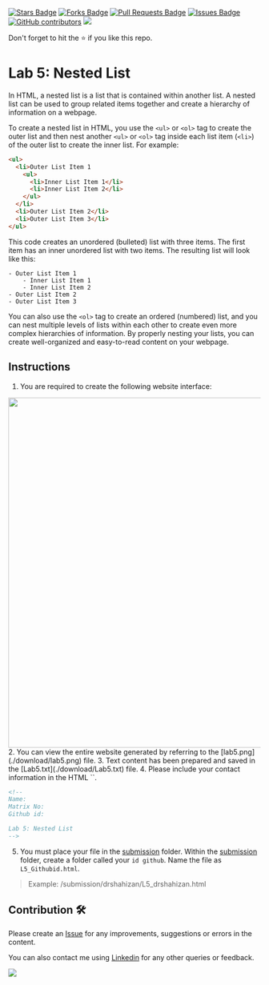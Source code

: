 <a href="https://github.com/drshahizan/learn-php/stargazers"><img src="https://img.shields.io/github/stars/drshahizan/learn-php" alt="Stars Badge"/></a>
<a href="https://github.com/drshahizan/learn-php/network/members"><img src="https://img.shields.io/github/forks/drshahizan/learn-php" alt="Forks Badge"/></a>
<a href="https://github.com/drshahizan/learn-php/pulls"><img src="https://img.shields.io/github/issues-pr/drshahizan/learn-php" alt="Pull Requests Badge"/></a>
<a href="https://github.com/drshahizan/learn-php/issues"><img src="https://img.shields.io/github/issues/drshahizan/learn-php" alt="Issues Badge"/></a>
<a href="https://github.com/drshahizan/learn-php/graphs/contributors"><img alt="GitHub contributors" src="https://img.shields.io/github/contributors/drshahizan/learn-php?color=2b9348"></a>
![](https://visitor-badge.glitch.me/badge?page_id=drshahizan/learn-php)

Don't forget to hit the :star: if you like this repo.

# Lab 5: Nested List

In HTML, a nested list is a list that is contained within another list. A nested list can be used to group related items together and create a hierarchy of information on a webpage.

To create a nested list in HTML, you use the `<ul>` or `<ol>` tag to create the outer list and then nest another `<ul>` or `<ol>` tag inside each list item (`<li>`) of the outer list to create the inner list. For example:

```html
<ul>
  <li>Outer List Item 1
    <ul>
      <li>Inner List Item 1</li>
      <li>Inner List Item 2</li>
    </ul>
  </li>
  <li>Outer List Item 2</li>
  <li>Outer List Item 3</li>
</ul>
```
  
This code creates an unordered (bulleted) list with three items. The first item has an inner unordered list with two items. The resulting list will look like this:
```
- Outer List Item 1
    - Inner List Item 1
    - Inner List Item 2
- Outer List Item 2
- Outer List Item 3
```

  You can also use the `<ol>` tag to create an ordered (numbered) list, and you can nest multiple levels of lists within each other to create even more complex hierarchies of information. By properly nesting your lists, you can create well-organized and easy-to-read content on your webpage.

## Instructions
1. You are required to create the following website interface:
<img src="https://github.com/drshahizan/learn-php/blob/main/lab/html/lab5/download/lab5.png"  height="700" />
2. You can view the entire website generated by referring to the [lab5.png](./download/lab5.png) file.
3. Text content has been prepared and saved in the [Lab5.txt](./download/Lab5.txt) file. 
4. Please include your contact information in the HTML `<head>`.

```html
<!--
Name:
Matrix No:
Github id:

Lab 5: Nested List
-->
```

5. You must place your file in the [submission](./submission) folder. Within the [submission](./submission) folder, create a folder called your `id github`. Name the file as `L5_Githubid.html`.
  > Example: 
  > /submission/drshahizan/L5_drshahizan.html


## Contribution 🛠️
Please create an [Issue](https://github.com/drshahizan/learn-php/issues) for any improvements, suggestions or errors in the content.

You can also contact me using [Linkedin](https://www.linkedin.com/in/drshahizan/) for any other queries or feedback.

![](https://komarev.com/ghpvc/?username=drshahizan&label=Views&color=0e75b6&style=flat)
